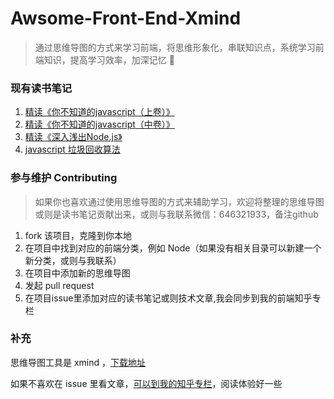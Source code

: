 # Awsome-Front-End-Xmind

> 通过思维导图的方式来学习前端，将思维形象化，串联知识点，系统学习前端知识，提高学习效率，加深记忆  :tada: 

### 现有读书笔记
1. [精读《你不知道的javascript（上卷）》](https://zhuanlan.zhihu.com/p/37421835)
2. [精读《你不知道的javascript（中卷）》]()
3. [精读《深入浅出Node.js》](https://zhuanlan.zhihu.com/p/37850016)
4. [javascript 垃圾回收算法](https://zhuanlan.zhihu.com/p/37996721)



### 参与维护 Contributing
> 如果你也喜欢通过使用思维导图的方式来辅助学习，欢迎将整理的思维导图或则是读书笔记贡献出来，或则与我联系微信：646321933，备注github

1. fork 该项目，克隆到你本地
2. 在项目中找到对应的前端分类，例如 Node（如果没有相关目录可以新建一个新分类，或则与我联系）
3. 在项目中添加新的思维导图
4. 发起 pull request 
5. 在项目issue里添加对应的读书笔记或则技术文章,我会同步到我的前端知乎专栏

### 补充

思维导图工具是 xmind ，[下载地址](https://www.xmind.cn/) 

如果不喜欢在 issue 里看文章，[可以到我的知乎专栏](https://zhuanlan.zhihu.com/c_57862727)，阅读体验好一些

